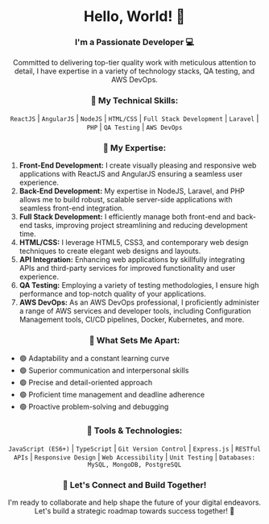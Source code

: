 <h1 align="center">Hello, World! 👋</h1>

<h3 align="center">I'm a Passionate Developer 💻</h3>

<p align="center">
  Committed to delivering top-tier quality work with meticulous attention to detail, I have expertise in a variety of technology stacks, QA testing, and AWS DevOps.
</p>

<h3 align="center">🔧 My Technical Skills:</h3>

<p align="center">
  <code>ReactJS</code> |
  <code>AngularJS</code> |
  <code>NodeJS</code> |
  <code>HTML/CSS</code> |
  <code>Full Stack Development</code> |
  <code>Laravel</code> |
  <code>PHP</code> |
  <code>QA Testing</code> |
  <code>AWS DevOps</code>
</p>

<h3 align="center">🎯 My Expertise:</h3>

1. **Front-End Development:** I create visually pleasing and responsive web applications with ReactJS and AngularJS ensuring a seamless user experience.
2. **Back-End Development:** My expertise in NodeJS, Laravel, and PHP allows me to build robust, scalable server-side applications with seamless front-end integration.
3. **Full Stack Development:** I efficiently manage both front-end and back-end tasks, improving project streamlining and reducing development time.
4. **HTML/CSS:** I leverage HTML5, CSS3, and contemporary web design techniques to create elegant web designs and layouts.
5. **API Integration:** Enhancing web applications by skillfully integrating APIs and third-party services for improved functionality and user experience.
6. **QA Testing:** Employing a variety of testing methodologies, I ensure high performance and top-notch quality of your applications.
7. **AWS DevOps:** As an AWS DevOps professional, I proficiently administer a range of AWS services and developer tools, including Configuration Management tools, CI/CD pipelines, Docker, Kubernetes, and more.

<h3 align="center">📌 What Sets Me Apart:</h3>

- 🟢 Adaptability and a constant learning curve
- 🟢 Superior communication and interpersonal skills
- 🟢 Precise and detail-oriented approach
- 🟢 Proficient time management and deadline adherence
- 🟢 Proactive problem-solving and debugging

<h3 align="center">🔧 Tools & Technologies:</h3>

<p align="center">
  <code>JavaScript (ES6+)</code> |
  <code>TypeScript</code> |
  <code>Git Version Control</code> |
  <code>Express.js</code> |
  <code>RESTful APIs</code> |
  <code>Responsive Design</code> |
  <code>Web Accessibility</code> |
  <code>Unit Testing</code> |
  <code>Databases: MySQL, MongoDB, PostgreSQL</code>
</p>

<h3 align="center">👥 Let's Connect and Build Together!</h3>

<p align="center">
  I'm ready to collaborate and help shape the future of your digital endeavors. Let's build a strategic roadmap towards success together! 🚀
</p>
